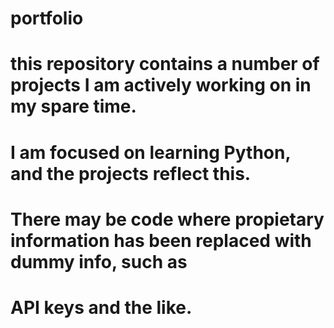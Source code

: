 # portfolio
# this repository contains a number of projects I am actively working on in my spare time.
# I am focused on learning Python, and the projects reflect this.
# There may be code where propietary information has been replaced with dummy info, such as
# API keys and the like.
